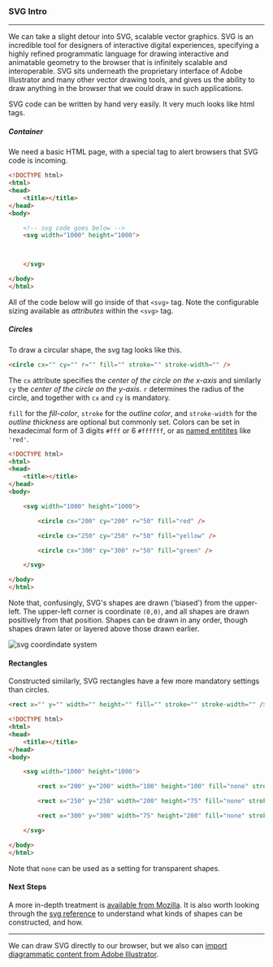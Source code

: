 ### SVG Intro

---

We can take a slight detour into SVG, scalable vector graphics. SVG is an incredible tool for designers of interactive digital experiences, specifying a highly refined programmatic language for drawing interactive and animatable geometry to the browser that is infinitely scalable and interoperable. SVG sits underneath the proprietary interface of Adobe Illustrator and many other vector drawing tools, and gives us the ability to draw anything in the browser that we could draw in such applications.

SVG code can be written by hand very easily. It very much looks like html tags.

##### Container

We need a basic HTML page, with a special tag to alert browsers that SVG code is incoming.

```html
<!DOCTYPE html>
<html>
<head>
	<title></title>
</head>
<body>

	<!-- svg code goes below -->
	<svg width="1000" height="1000">



	</svg>

</body>
</html>
```

All of the code below will go inside of that `<svg>` tag. Note the configurable sizing available as *attributes* within the `<svg>` tag.

##### Circles

To draw a circular shape, the svg tag looks like this.

```html
<circle cx="" cy="" r="" fill="" stroke="" stroke-width="" />
```

The `cx` attribute specifies the *center of the circle on the x-axis* and similarly `cy` the *center of the circle on the y-axis*. `r` determines the radius of the circle, and together with `cx` and `cy` is mandatory.

`fill` for the *fill-color*, `stroke` for the *outline color*, and `stroke-width` for the *outline thickness* are optional but commonly set. Colors can be set in hexadecimal form of 3 digits `#fff` or 6 `#ffffff`, or as [named entitites](https://www.w3schools.com/colors/colors_names.asp) like `'red'`.

```html
<!DOCTYPE html>
<html>
<head>
	<title></title>
</head>
<body>

	<svg width="1000" height="1000">

		<circle cx="200" cy="200" r="50" fill="red" />

		<circle cx="250" cy="250" r="50" fill="yellow" />

		<circle cx="300" cy="300" r="50" fill="green" />

	</svg>

</body>
</html>
```

Note that, confusingly, SVG's shapes are drawn ('biased') from the upper-left. The upper-left corner is coordinate `(0,0)`, and all shapes are drawn positively from that position. Shapes can be drawn in any order, though shapes drawn later or layered above those drawn earlier.

![svg coordindate system](https://developer.mozilla.org/@api/deki/files/78/=Canvas_default_grid.png)


#### Rectangles 

Constructed similarly, SVG rectangles have a few more mandatory settings than circles.

```html
<rect x="" y="" width="" height="" fill="" stroke="" stroke-width="" />
```


```html
<!DOCTYPE html>
<html>
<head>
	<title></title>
</head>
<body>

	<svg width="1000" height="1000">

		<rect x="200" y="200" width="100" height="100" fill="none" stroke="red" stroke-width="15px" />

		<rect x="250" y="250" width="200" height="75" fill="none" stroke="yellow" stroke-width="15px" />

		<rect x="300" y="300" width="75" height="200" fill="none" stroke="green" stroke-width="15px" />

	</svg>

</body>
</html>
```


Note that `none` can be used as a setting for transparent shapes.

#### Next Steps

A more in-depth treatment is [available from Mozilla](https://developer.mozilla.org/en-US/docs/Web/SVG/Tutorial/Introduction). It is also worth looking through the [svg reference](https://developer.mozilla.org/en-US/docs/Web/SVG/Element) to understand what kinds of shapes can be constructed, and how.

-----

We can draw SVG directly to our browser, but we also can [import diagrammatic content from Adobe Illustrator](svg.md).